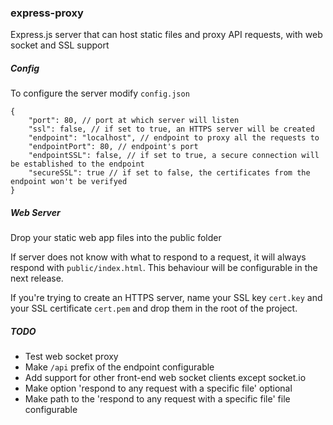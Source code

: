 ### express-proxy

Express.js server that can host static files and proxy API requests, with web socket and SSL support


##### Config

To configure the server modify `config.json`

```
{
    "port": 80, // port at which server will listen
    "ssl": false, // if set to true, an HTTPS server will be created
    "endpoint": "localhost", // endpoint to proxy all the requests to
    "endpointPort": 80, // endpoint's port
    "endpointSSL": false, // if set to true, a secure connection will be established to the endpoint
    "secureSSL": true // if set to false, the certificates from the endpoint won't be verifyed
}
```

##### Web Server
Drop your static web app files into the public folder

If server does not know with what to respond to a request, it will always respond with `public/index.html`.
This behaviour will be configurable in the next release.

If you're trying to create an HTTPS server, name your SSL key `cert.key` and your SSL certificate `cert.pem` and drop them in the root of the project. 

##### TODO

- Test web socket proxy 
- Make `/api` prefix of the endpoint configurable
- Add support for other front-end web socket clients except socket.io
- Make option 'respond to any request with a specific file' optional
- Make path to the 'respond to any request with a specific file' file configurable